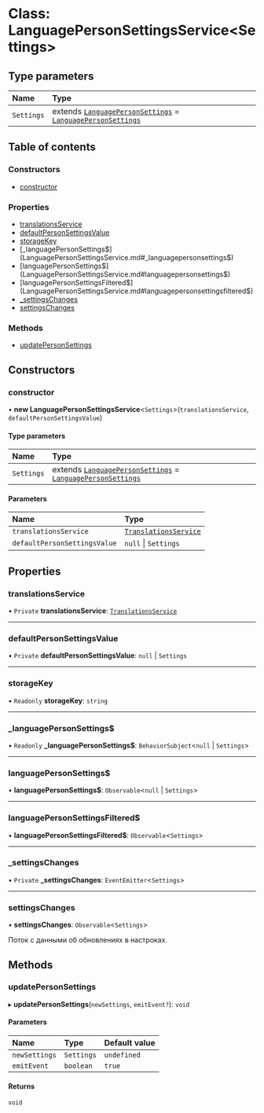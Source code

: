 # Class: LanguagePersonSettingsService<Settings\>

## Type parameters

| Name | Type |
| :------ | :------ |
| `Settings` | extends [`LanguagePersonSettings`](../interfaces/LanguagePersonSettings.md) = [`LanguagePersonSettings`](../interfaces/LanguagePersonSettings.md) |

## Table of contents

### Constructors

- [constructor](LanguagePersonSettingsService.md#constructor)

### Properties

- [translationsService](LanguagePersonSettingsService.md#translationsservice)
- [defaultPersonSettingsValue](LanguagePersonSettingsService.md#defaultpersonsettingsvalue)
- [storageKey](LanguagePersonSettingsService.md#storagekey)
- [\_languagePersonSettings$](LanguagePersonSettingsService.md#_languagepersonsettings$)
- [languagePersonSettings$](LanguagePersonSettingsService.md#languagepersonsettings$)
- [languagePersonSettingsFiltered$](LanguagePersonSettingsService.md#languagepersonsettingsfiltered$)
- [\_settingsChanges](LanguagePersonSettingsService.md#_settingschanges)
- [settingsChanges](LanguagePersonSettingsService.md#settingschanges)

### Methods

- [updatePersonSettings](LanguagePersonSettingsService.md#updatepersonsettings)

## Constructors

### constructor

• **new LanguagePersonSettingsService**<`Settings`\>(`translationsService`, `defaultPersonSettingsValue`)

#### Type parameters

| Name | Type |
| :------ | :------ |
| `Settings` | extends [`LanguagePersonSettings`](../interfaces/LanguagePersonSettings.md) = [`LanguagePersonSettings`](../interfaces/LanguagePersonSettings.md) |

#### Parameters

| Name | Type |
| :------ | :------ |
| `translationsService` | [`TranslationsService`](TranslationsService.md) |
| `defaultPersonSettingsValue` | ``null`` \| `Settings` |

## Properties

### translationsService

• `Private` **translationsService**: [`TranslationsService`](TranslationsService.md)

___

### defaultPersonSettingsValue

• `Private` **defaultPersonSettingsValue**: ``null`` \| `Settings`

___

### storageKey

• `Readonly` **storageKey**: `string`

___

### \_languagePersonSettings$

• `Readonly` **\_languagePersonSettings$**: `BehaviorSubject`<``null`` \| `Settings`\>

___

### languagePersonSettings$

• **languagePersonSettings$**: `Observable`<``null`` \| `Settings`\>

___

### languagePersonSettingsFiltered$

• **languagePersonSettingsFiltered$**: `Observable`<`Settings`\>

___

### \_settingsChanges

• `Private` **\_settingsChanges**: `EventEmitter`<`Settings`\>

___

### settingsChanges

• **settingsChanges**: `Observable`<`Settings`\>

Поток с данными об обновлениях в настроках.

## Methods

### updatePersonSettings

▸ **updatePersonSettings**(`newSettings`, `emitEvent?`): `void`

#### Parameters

| Name | Type | Default value |
| :------ | :------ | :------ |
| `newSettings` | `Settings` | `undefined` |
| `emitEvent` | `boolean` | `true` |

#### Returns

`void`
